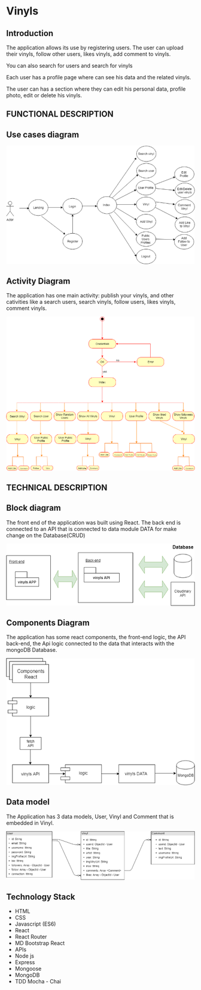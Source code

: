 # Vinyls

## Introduction

The application allows its use by registering users. The user can upload their vinyls, follow other users, likes vinyls, add comment to vinyls.

You can also search for users and search for vinyls

Each user has a profile page where can see his data and the related vinyls.

The user can has a section where they can edit his personal data, profile photo, edit or delete his vinyls.


## FUNCTIONAL DESCRIPTION

## Use cases diagram

![Use cases](images/use-cases.png)

## Activity Diagram

The application has one main activity: publish your vinyls, and other cativities like a search users, search vinyls, follow users, likes vinyls, comment vinyls.

![Use cases](images/activity-diagram.png)


## TECHNICAL DESCRIPTION

## Block diagram
The front end of the application was built using React. The back end is connected to an API that is connected to data module DATA for make change on the Database(CRUD)

![Block Diagram](images/block-diagram.png)

## Components Diagram
The application has some react components, the front-end logic, the API back-end, the Api logic connected to the data that interacts with the mongoDB Database.

![Components Diagram](images/components-diagram.png)

## Data model

The Application has 3 data models, User, Vinyl and Comment that is embedded in Vinyl.

![Data Model](images/data-model-diagram.png)



## Technology Stack

* HTML
* CSS
* Javascript (ES6)
* React
* React Router
* MD Bootstrap React
* APIs
* Node js
* Express
* Mongoose
* MongoDB
* TDD Mocha - Chai



